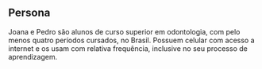 ## Persona

Joana e Pedro são alunos de curso superior em odontologia,
com pelo menos quatro períodos cursados, no Brasil. Possuem
celular com acesso a internet e os usam com relativa
frequência, inclusive no seu processo de aprendizagem.


